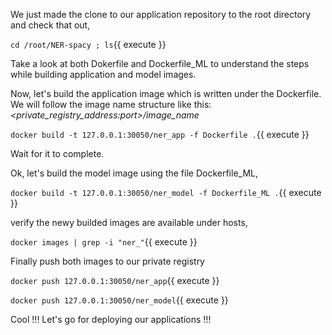 We just made the clone to our application repository to the root directory and check that out,

`cd /root/NER-spacy ; ls`{{ execute }}

Take a look at both Dokerfile and Dockerfile_ML to understand the steps while building application and model images.

Now, let's build the application image which is written under the Dockerfile. We will follow the image name structure like this: *<private_registry_address:port>/image_name*

`docker build -t 127.0.0.1:30050/ner_app -f Dockerfile .`{{ execute }}

Wait for it to complete.

Ok, let's build the model image using the file Dockerfile_ML,

`docker build -t 127.0.0.1:30050/ner_model -f Dockerfile_ML .`{{ execute }}

verify the newy builded images are available under hosts,

`docker images | grep -i "ner_"`{{ execute }}

Finally push both images to our private registry

`docker push 127.0.0.1:30050/ner_app`{{ execute }}

`docker push 127.0.0.1:30050/ner_model`{{ execute }}

Cool !!! Let's go for deploying our applications !!!